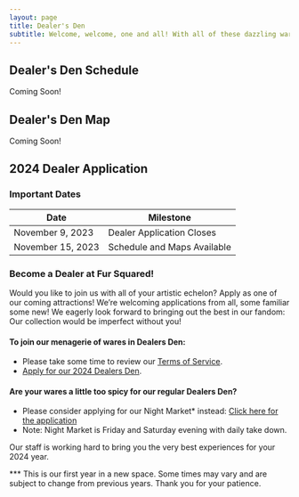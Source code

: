 ```yaml
---
layout: page
title: Dealer's Den
subtitle: Welcome, welcome, one and all! With all of these dazzling wares we’re sure you will find something of satisfaction! We bring you fantastic and fascinating stock from all over fandom to our humble little con.
---
```

## Dealer's Den Schedule

Coming Soon!

## Dealer's Den Map

Coming Soon!

## 2024 Dealer Application

### Important Dates

| Date | Milestone |
| --- | --- |
| November 9, 2023 | Dealer Application Closes |
| November 15, 2023 | Schedule and Maps Available |

### Become a Dealer at Fur Squared!

Would you like to join us with all of your artistic echelon? Apply as one of our coming attractions!  We’re welcoming applications from all, some familiar some new! We eagerly look forward to bringing out the best in our fandom: Our collection would be imperfect without you!

#### To join our menagerie of wares in Dealers Den:

- Please take some time to review our [Terms of Service](https://drive.google.com/file/d/1oIv3mUEoxZbwWlGRlS8EI6C5FZVmgG8H/view).
- [Apply for our 2024 Dealers Den](https://forms.gle/uEizk3CUqcSq9RKY9).

#### Are your wares a little too spicy for our regular Dealers Den?

- Please consider applying for our Night Market* instead: [Click here for the application](https://forms.gle/JJV6s5YA49hRw7t48)
- Note: Night Market is Friday and Saturday evening with daily take down.

Our staff is working hard to bring you the very best experiences for your 2024 year.

\*\*\* This is our first year in a new space. Some times may vary and are subject to change from previous years. Thank you for your patience.